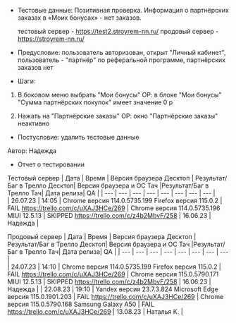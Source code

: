 * Тестовые данные: Позитивная проверка. Информация о партнёрских заказах в «Моих бонусах» - нет заказов.

	тестовый сервер - https://test2.stroyrem-nn.ru/   продовый сервер - https://stroyrem-nn.ru/

* Предусловие: пользователь авторизован, открыт "Личный кабинет", пользователь - "партнёр" по реферальной программе, партнёрских заказов нет

* Шаги:
1.	В боковом меню выбрать "Мои бонусы"
	ОР: в блоке "Мои бонусы" "Сумма партнёрских покупок" имеет значение 0 р
	
2.	Нажать на "Партнёрские заказы"
	ОР: окно "Партнёрские заказы" неактивно

* Постусловие: удалить тестовые данные

Автор: Надежда

* Отчет о тестировании
  
Тестовый сервер
| Дата | Время | Версия браузера Десктоп | Результат/Баг в Трелло Десктоп|  Версия браузера и ОС Тач |Результат/Баг в Трелло Тач| Дата релиза| QA  |
| --- | --- | --- | --- |  --- | --- | --- | --- |   
| 26.07.23 | 14:05 | Chrome версия 114.0.5735.199 Firefox версия 115.0.2 | FAIL https://trello.com/c/uXAJ3HCe/269 | Chrome версия 114.0.5735.196 MIUI 12.5.13 | SKIPPED https://trello.com/c/z4b2MbvF/258 | 16.06.23 | Надежда |  

Продовый сервер
| Дата | Время | Версия браузера Десктоп | Результат/Баг в Трелло Десктоп|  Версия браузера и ОС Тач |Результат/Баг в Трелло Тач| Дата релиза| QA |
| --- | --- | --- | --- |  --- | --- | --- | --- |   
| 24.07.23 | 14:10 | Chrome версия 114.0.5735.199 Firefox версия 115.0.2 | FAIL https://trello.com/c/uXAJ3HCe/269 | Chrome версия 115.0.5790.171 MIUI 12.5.13 | SKIPPED https://trello.com/c/z4b2MbvF/258 | 16.06.23 | Надежда | 
| 22.08.23 | 19:10 | Yandex версия 23.7.3.824  Microsoft Edge версия 115.0.1901.203 | FAIL https://trello.com/c/uXAJ3HCe/269 | Chrome версия 115.0.5790.168 Samsung Galaxy A50 | FAIL https://trello.com/c/uXAJ3HCe/269 | 13.08.23 | Наталья К. | 